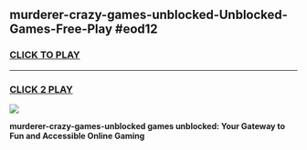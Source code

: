 
## murderer-crazy-games-unblocked-Unblocked-Games-Free-Play #eod12
<h3>
<a href="https://us.freeplayer.one?title=murderer-crazy-games-unblocked&ref=9M">CLICK TO PLAY</a></h3>
<hr>

<h3>
<a href="https://us.freeplayer.one?title=murderer-crazy-games-unblocked&ref=9M">CLICK 2 PLAY</a>
  
</h3>

<a href="https://us.freeplayer.one?title=murderer-crazy-games-unblocked&ref=9M"><img src="https://clearcache.store/games.png"></a>


**murderer-crazy-games-unblocked games unblocked: Your Gateway to Fun and Accessible Online Gaming**
